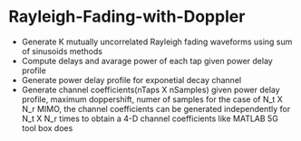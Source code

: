 # Rayleigh-Fading-with-Doppler
- Generate K  mutually uncorrelated Rayleigh fading waveforms using sum of sinusoids methods
- Compute delays and avarage power of each tap given power delay profile
- Generate power delay profile for exponetial decay channel
- Generate channel coefficients(nTaps X nSamples) given power delay profile, maximum doppershift, numer of samples
for  the case of N_t X N_r MIMO, the channel coefficients can be generated independently for N_t X N_r times to obtain a 4-D channel coefficients like MATLAB 5G tool box does
